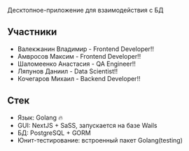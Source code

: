 Десктопное-приложение для взаимодействия с БД

## Участники

- Валекжанин Владимир - Frontend Developer!!
- Амвросов Максим - Frontend Developer!!
- Шаломеенко Анастасия - QA Engineer!!
- Ляпунов Даниил - Data Scientist!!
- Кочегаров Михаил - Backend Developer!!

## Стек

- Язык: Golang :fire:
- GUI: NextJS + SaSS, запускается на базе Wails
- БД: PostgreSQL + GORM
- Юнит-тестирование: встроенный пакет Golang(testing)
